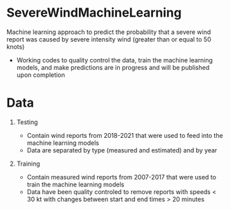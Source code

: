 # SevereWindMachineLearning
Machine learning approach to predict the probability that a severe wind report was caused by severe intensity wind (greater than or equal to 50 knots)

* Working codes to quality control the data, train the machine learning models, and make predictions are in progress and will be published upon completion

# Data
1. Testing
   * Contain wind reports from 2018-2021 that were used to feed into the machine learning models
   * Data are separated by type (measured and estimated) and by year
  
2. Training
   * Contain measured wind reports from 2007-2017 that were used to train the machine learning models
   * Data have been quality controled to remove reports with speeds < 30 kt with changes between start and end times > 20 minutes
